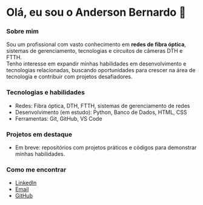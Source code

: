 # Olá, eu sou o Anderson Bernardo 👋

### Sobre mim
Sou um profissional com vasto conhecimento em **redes de fibra óptica**, sistemas de gerenciamento, tecnologias e circuitos de câmeras DTH e FTTH.  
Tenho interesse em expandir minhas habilidades em desenvolvimento e tecnologias relacionadas, buscando oportunidades para crescer na área de tecnologia e contribuir com projetos desafiadores.

### Tecnologias e habilidades
- Redes: Fibra óptica, DTH, FTTH, sistemas de gerenciamento de redes  
- Desenvolvimento (em estudo): Python, Banco de Dados, HTML, CSS  
- Ferramentas: Git, GitHub, VS Code  

### Projetos em destaque
- Em breve: repositórios com projetos práticos e códigos para demonstrar minhas habilidades.

### Como me encontrar
- [LinkedIn](https://linkedin.com/in/anderson-bernardo-da-silva)  
- [Email](mailto:1986.andersonbernrdo@gmail.com)  
- [GitHub](https://github.com/BernardoPEolinda)
